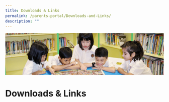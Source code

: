 ```yaml
---
title: Downloads & Links
permalink: /parents-portal/Downloads-and-Links/
description: ""
---
```

![](/images/banner.gif)

Downloads & Links
=================


